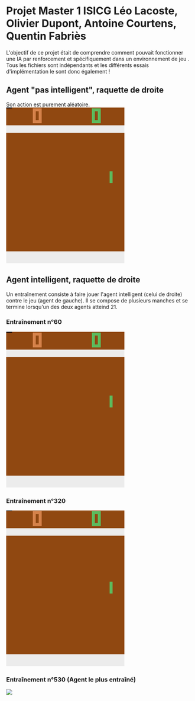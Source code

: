 # Projet Master 1 ISICG Léo Lacoste, Olivier Dupont, Antoine Courtens, Quentin Fabriès
L'objectif de ce projet était de comprendre comment pouvait fonctionner une IA par renforcement et spécifiquement dans un environnement de jeu .
Tous les fichiers sont indépendants et les différents essais d'implémentation le sont donc également !

## Agent "pas intelligent", raquette de droite
Son action est purement aléatoire.
<img src="EntrainementEpisode60.gif"/>

## Agent intelligent, raquette de droite
Un entraînement consiste à faire jouer l'agent intelligent (celui de droite) contre le jeu (agent de gauche). Il se compose de plusieurs manches et se termine lorsqu'un des deux agents atteind 21. 
### Entraînement n°60

<img src="EntrainementEpisode60.gif"/>

### Entraînement n°320
<img src="EntrainemntEpisode320.gif"/>

### Entraînement n°530 (Agent le plus entraîné)
<img src="EntrainementEpisode530.gif"/>
